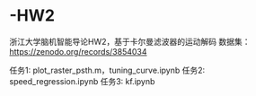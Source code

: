 # -HW2
浙江大学脑机智能导论HW2，基于卡尔曼滤波器的运动解码
数据集：https://zenodo.org/records/3854034

任务1: plot_raster_psth.m，tuning_curve.ipynb
任务2: speed_regression.ipynb
任务3: kf.ipynb
